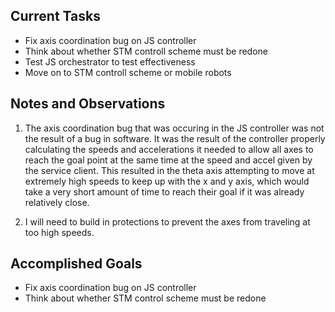 ## Current Tasks

- Fix axis coordination bug on JS controller
- Think about whether STM controll scheme must be redone
- Test JS orchestrator to test effectiveness
- Move on to STM controll scheme or mobile robots

## Notes and Observations

1. The axis coordination bug that was occuring in the JS controller was not the result
of a bug in software. It was the result of the controller properly calculating the
speeds and accelerations it needed to allow all axes to reach the goal point at the same
time at the speed and accel given by the service client. This resulted in the theta axis
attempting to move at extremely high speeds to keep up with the x and y axis, which
would take a very short amount of time to reach their goal if it was already relatively
close.

2. I will need to build in protections to prevent the axes from traveling at too high
speeds.

## Accomplished Goals

- Fix axis coordination bug on JS controller
- Think about whether STM control scheme must be redone

